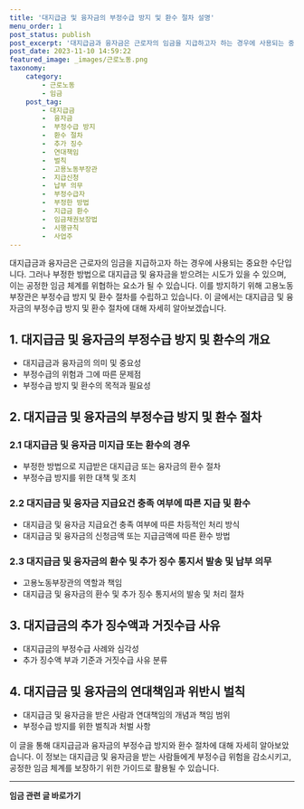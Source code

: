 ```yaml
---
title: '대지급금 및 융자금의 부정수급 방지 및 환수 절차 설명'
menu_order: 1
post_status: publish
post_excerpt: '대지급금과 융자금은 근로자의 임금을 지급하고자 하는 경우에 사용되는 중요한 수단입니다. 그러나 부정한 방법으로 대지급금 및 융자금을 받으려는 시도가 있을 수 있으며, 이는 공정한 임금 체계를 위협하는 요소가 될 수 있습니다. 이를 방지하기 위해 고용노동부장관은 부정수급 방지 및 환수 절차를 수립하고 있습니다. 이 글에서는 대지급금 및 융자금의 부정수급 방지 및 환수 절차에 대해 자세히 알아보겠습니다.'
post_date: 2023-11-10 14:59:22
featured_image: _images/근로노동.png
taxonomy:
    category:
        - 근로노동
        - 임금
    post_tag:
        - 대지급금
        -  융자금
        -  부정수급 방지
        -  환수 절차
        -  추가 징수
        -  연대책임
        -  벌칙
        -  고용노동부장관
        -  지급신청
        -  납부 의무
        -  부정수급자
        -  부정한 방법
        -  지급금 환수
        -  임금채권보장법
        -  시행규칙
        -  사업주
---
```



대지급금과 융자금은 근로자의 임금을 지급하고자 하는 경우에 사용되는 중요한 수단입니다. 그러나 부정한 방법으로 대지급금 및 융자금을 받으려는 시도가 있을 수 있으며, 이는 공정한 임금 체계를 위협하는 요소가 될 수 있습니다. 이를 방지하기 위해 고용노동부장관은 부정수급 방지 및 환수 절차를 수립하고 있습니다. 이 글에서는 대지급금 및 융자금의 부정수급 방지 및 환수 절차에 대해 자세히 알아보겠습니다.

## 1. 대지급금 및 융자금의 부정수급 방지 및 환수의 개요

- 대지급금과 융자금의 의미 및 중요성
- 부정수급의 위험과 그에 따른 문제점
- 부정수급 방지 및 환수의 목적과 필요성

## 2. 대지급금 및 융자금의 부정수급 방지 및 환수 절차

### 2.1 대지급금 및 융자금 미지급 또는 환수의 경우
- 부정한 방법으로 지급받은 대지급금 또는 융자금의 환수 절차
- 부정수급 방지를 위한 대책 및 조치

### 2.2 대지급금 및 융자금 지급요건 충족 여부에 따른 지급 및 환수
- 대지급금 및 융자금 지급요건 충족 여부에 따른 차등적인 처리 방식
- 대지급금 및 융자금의 신청금액 또는 지급금액에 따른 환수 방법

### 2.3 대지급금 및 융자금의 환수 및 추가 징수 통지서 발송 및 납부 의무
- 고용노동부장관의 역할과 책임
- 대지급금 및 융자금의 환수 및 추가 징수 통지서의 발송 및 처리 절차

## 3. 대지급금의 추가 징수액과 거짓수급 사유
- 대지급금의 부정수급 사례와 심각성
- 추가 징수액 부과 기준과 거짓수급 사유 분류

## 4. 대지급금 및 융자금의 연대책임과 위반시 벌칙
- 대지급금 및 융자금을 받은 사람과 연대책임의 개념과 책임 범위
- 부정수급 방지를 위한 벌칙과 처벌 사항

이 글을 통해 대지급금과 융자금의 부정수급 방지와 환수 절차에 대해 자세히 알아보았습니다. 이 정보는 대지급금 및 융자금을 받는 사람들에게 부정수급 위험을 감소시키고, 공정한 임금 체계를 보장하기 위한 가이드로 활용될 수 있습니다.
<!-- wp:separator -->
<hr class="wp-block-separator has-alpha-channel-opacity"/>
<!-- /wp:separator -->

<!-- wp:group {"backgroundColor":"base","layout":{"type":"constrained"}} -->
<div class="wp-block-group has-base-background-color has-background"><!-- wp:paragraph {"align":"center","fontSize":"medium"} -->
<p class="has-text-align-center has-large-font-size"><strong>임금 관련 글 바로가기</strong></p>
<!-- /wp:paragraph -->


<!-- wp:latest-posts
{"categories":[{"id":11225,"count":19,"description":"","link":"https://uknowlaw.com/category/%ec%9e%84%ea%b8%88/","name":"임금","slug":"임금","taxonomy":"category","parent":0,"meta":[],"_links":{"self":[{"href":"https://uknowlaw.com/wp-json/wp/v2/categories/11225"}],"collection":[{"href":"https://uknowlaw.com/wp-json/wp/v2/categories"}],"about":[{"href":"https://uknowlaw.com/wp-json/wp/v2/taxonomies/category"}],"wp:post_type":[{"href":"https://uknowlaw.com/wp-json/wp/v2/posts?categories=11225"}],"curies":[{"name":"wp","href":"https://api.w.org/{rel}","templated":true}]}}],"postsToShow":100,"excerptLength":28,"postLayout":"grid","columns":2,"featuredImageAlign":"left","featuredImageSizeSlug":"large","fontSize":"medium"} /--></div>
<!-- /wp:group -->